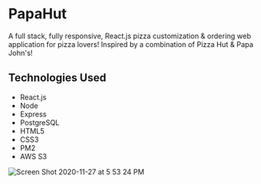 # PapaHut

A full stack, fully responsive, React.js pizza customization & ordering web application for pizza lovers! Inspired by a combination of Pizza Hut & Papa John's!

## Technologies Used

- React.js
- Node
- Express
- PostgreSQL
- HTML5
- CSS3
- PM2
- AWS S3

![Screen Shot 2020-11-27 at 5 53 24 PM](https://user-images.githubusercontent.com/62856013/100491580-8443bb80-30d9-11eb-9b7f-97b810ef24f7.png)

